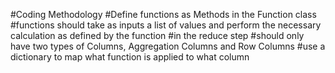 #Coding Methodology
#Define functions as Methods in the Function class
#functions should take as inputs a list of values and perform the necessary calculation as defined by the function
#in the reduce step
#should only have two types of Columns, Aggregation Columns and Row Columns
#use a dictionary to map what function is applied to what column
